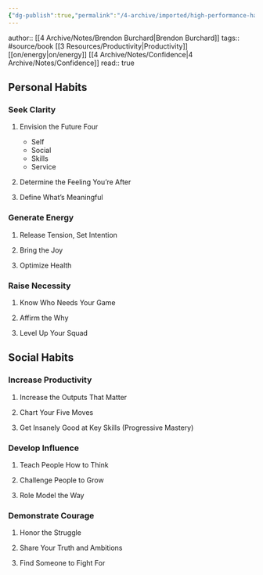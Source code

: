 ```yaml
---
{"dg-publish":true,"permalink":"/4-archive/imported/high-performance-habits/"}
---
```


author:: [[4 Archive/Notes/Brendon Burchard\|Brendon Burchard]]
tags:: #source/book [[3 Resources/Productivity\|Productivity]] [[on/energy\|on/energy]] [[4 Archive/Notes/Confidence\|4 Archive/Notes/Confidence]]
read:: true

## Personal Habits

### Seek Clarity

1.  Envision the Future Four

    -   Self
    -   Social
    -   Skills
    -   Service

2.  Determine the Feeling You’re After

3.  Define What’s Meaningful


### Generate Energy

1.  Release Tension, Set Intention

2.  Bring the Joy

3.  Optimize Health


### Raise Necessity

1.  Know Who Needs Your Game

2.  Affirm the Why

3.  Level Up Your Squad


## Social Habits


### Increase Productivity

1.  Increase the Outputs That Matter

2.  Chart Your Five Moves

3.  Get Insanely Good at Key Skills (Progressive Mastery)


### Develop Influence

1.  Teach People How to Think

2.  Challenge People to Grow

3.  Role Model the Way


### Demonstrate Courage

1.  Honor the Struggle

2.  Share Your Truth and Ambitions

3.  Find Someone to Fight For

